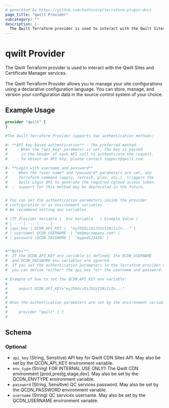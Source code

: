 ```yaml
---
# generated by https://github.com/hashicorp/terraform-plugin-docs
page_title: "qwilt Provider"
subcategory: ""
description: |-
  The Qwilt Terraform provider is used to interact with the Qwilt Sites and Certificate Manager services. The Qwilt Terraform Provider allows you to manage your site configurations using a declarative configuration language. You can store, manage, and version your configuration data in the source control system of your choice.
---
```


# qwilt Provider

The Qwilt Terraform provider is used to interact with the Qwilt Sites and Certificate Manager services. <br><br>The Qwilt Terraform Provider allows you to manage your site configurations using a declarative configuration language. You can store, manage, and version your configuration data in the source control system of your choice.

## Example Usage

```terraform
provider "qwilt" {
}

#The Qwilt Terraform Provider supports two authentication methods:

#- **API key-based authentication** - The preferred method.
#    - When the *api_key* parameter is set, the key is passed 
#      in the header of each API call to authenticate the request. 
#    - To obtain an API key, please contact support@qwilt.com. 

#- **Login with username and password** 
#  -  When the *user name* and *password* parameters are set, any 
#     Terraform command (apply, refresh, plan, etc.)  triggers the
#     Qwilt Login API to generate the required cqloud access token. 
#  -  Support for this method may be deprecated in the future.


# You can set the authentication parameters inside the provider 
# configuration or as environment variables. 
# We recommend setting env variables.

# |TF Provider Variable |  Env Variable   | Example Value |
# | --- | --- | --- |
# |api_key | QCDN_API_KEY |  "eyJhbGciOiJSUzI1NiIsIn..." |
# | username| QCDN_USERNAME  | "me@mycompany.com" |
# | password |QCDN_PASSWORD |  "mypwd123456" |


#**Notes**:
#- If the QCDN_API_KEY env variable is defined, the QCDN_USERNAME 
#  and QCDN_PASSWORD env variables are ignored. 
#- If you set the authentication parameters in the Terraform provider configuration,
#  you can define *either* the api_key *or* the username and password. 

# Example of how to set the QCDN_API_KEY env variable:
#
#     export QCDN_API_KEY="eyJhbGciOiJSUzI1NiIsIn..."
#
#
# When the authentication parameters are set by the environment variables, the provider config looks like this:
#  
#     provider "qwilt" { }
#
```

<!-- schema generated by tfplugindocs -->
## Schema

### Optional

- `api_key` (String, Sensitive) API key for Qwilt CDN Sites API. May also be set by the QCDN_API_KEY environment variable.
- `env_type` (String) FOR INTERNAL USE ONLY!! The Qwilt CDN environment [prod,prestg,stage,dev]. May also be set by the QCDN_ENVTYPE environment variable.
- `password` (String, Sensitive) QC services password. May also be set by the QCDN_PASSWORD environment variable.
- `username` (String) QC services username.  May also be set by the QCDN_USERNAME environment variable.
